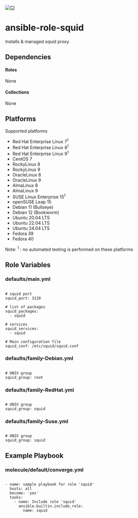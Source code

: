 [![CI](https://github.com/de-it-krachten/ansible-role-squid/workflows/CI/badge.svg?event=push)](https://github.com/de-it-krachten/ansible-role-squid/actions?query=workflow%3ACI)


# ansible-role-squid

Installs & managed squid proxy



## Dependencies

#### Roles
None

#### Collections
None

## Platforms

Supported platforms

- Red Hat Enterprise Linux 7<sup>1</sup>
- Red Hat Enterprise Linux 8<sup>1</sup>
- Red Hat Enterprise Linux 9<sup>1</sup>
- CentOS 7
- RockyLinux 8
- RockyLinux 9
- OracleLinux 8
- OracleLinux 9
- AlmaLinux 8
- AlmaLinux 9
- SUSE Linux Enterprise 15<sup>1</sup>
- openSUSE Leap 15
- Debian 11 (Bullseye)
- Debian 12 (Bookworm)
- Ubuntu 20.04 LTS
- Ubuntu 22.04 LTS
- Ubuntu 24.04 LTS
- Fedora 39
- Fedora 40

Note:
<sup>1</sup> : no automated testing is performed on these platforms

## Role Variables
### defaults/main.yml
<pre><code>
# squid port
squid_port: 3128

# list of packages
squid_packages:
  - squid

# services
squid_services:
  - squid

# Main configuration file
squid_conf: /etc/squid/squid.conf
</pre></code>

### defaults/family-Debian.yml
<pre><code>
# UNIX group
squid_group: root
</pre></code>

### defaults/family-RedHat.yml
<pre><code>
# UNIX group
squid_group: squid
</pre></code>

### defaults/family-Suse.yml
<pre><code>
# UNIX group
squid_group: squid
</pre></code>




## Example Playbook
### molecule/default/converge.yml
<pre><code>
- name: sample playbook for role 'squid'
  hosts: all
  become: 'yes'
  tasks:
    - name: Include role 'squid'
      ansible.builtin.include_role:
        name: squid
</pre></code>
